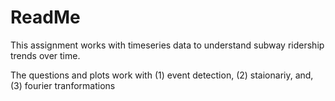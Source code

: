 # ReadMe

This assignment works with timeseries data to understand subway ridership trends over time. 

The questions and plots work with (1) event detection, (2) staionariy, and, (3) fourier tranformations
